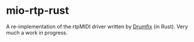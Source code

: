 # mio-rtp-rust
A re-implementation of the rtpMIDI driver written by [Drumfix](https://github.com/Drumfix/mio-rtpdriver) (in Rust). Very much a work in progress.

